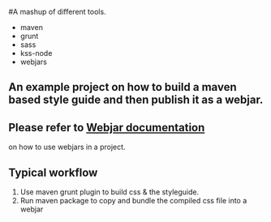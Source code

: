 #A mashup of different tools.
- maven
- grunt
- sass
- kss-node
- webjars

## An example project on how to build a maven based style guide and then publish it as a webjar.

## Please refer to <a href="//www.webjars.org/documentation" target="_blank">Webjar documentation</a>
on how to use webjars in a project.



Typical workflow
----------------
1. Use maven grunt plugin to build css & the styleguide.
2. Run maven package to copy and bundle the compiled css file into a webjar
